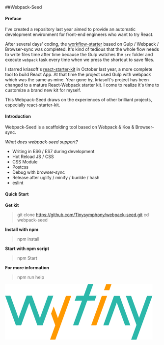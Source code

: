 ##Webpack-Seed

#### Preface

I've created a repository last year aimed to provide an automatic development environment for front-end engineers who want to try React.

After several days' coding, the [workflow-starter](https://github.com/Tinysymphony/workflow-starter) based on Gulp / Webpack / Browser-sync was completed. It's kind of tedious that the whole flow needs to write files time after time because the Gulp watches the `src` folder and execute `webpack` task every time when we press the shortcut to save files.

I starred kriasoft's [react-starter-kit](https://github.com/kriasoft/react-starter-kit) in October last year, a more complete tool to build React App. At that time the project used Gulp with webpack which was the same as mine. Year gone by, kriasoft's project has been changed to a mature React-Webpack starter kit. I come to realize it's time to customize a brand new kit for myself.

This Webpack-Seed draws on the experiences of other brilliant projects, especially react-starter-kit.

#### Introduction

Webpack-Seed is a scaffolding tool based on Webpack & Koa & Browser-sync.

*What does webpack-seed support?*

* Writing in ES6 / ES7 during development
* Hot Reload JS / CSS
* CSS Module
* Postcss
* Debug with browser-sync
* Release after uglify / minify / bunlde / hash
* eslint

#### Quick Start

**Get kit**

> git clone https://github.com/Tinysymphony/webpack-seed.git
> cd webpack-seed

**Install with npm**

> npm install

**Start with npm script**

> npm Start

**For more information**

> npm run help


![](https://github.com/Tinysymphony/webpack-seed/raw/master/wytiny.svg)

<?xml version="1.0" encoding="utf-8"?>
<!-- Generator: Adobe Illustrator 19.0.0, SVG Export Plug-In . SVG Version: 6.00 Build 0)  -->
<svg version="1.1" id="图层_2" xmlns="http://www.w3.org/2000/svg" xmlns:xlink="http://www.w3.org/1999/xlink" x="0px" y="0px"
	 viewBox="0 0 239.9 90.4" style="enable-background:new 0 0 239.9 90.4;" xml:space="preserve">
<style type="text/css">
	.st0{fill:#2BB8AA;}
	.st1{fill:#FF9900;}
</style>
<g id="XMLID_5_">
	<g id="XMLID_6_">
		<g id="XMLID_149_">
			<path id="XMLID_2_" class="st0" d="M8.5,18.9l17.5,48.2l-8.5,0L0,18.9c0,0,0.1,0,0.1,0L8.5,18.9z"/>
		</g>
		<g id="XMLID_162_">
		</g>
	</g>
</g>
<g id="XMLID_12_">
	<g id="XMLID_13_">
		<g id="XMLID_140_">
			<polygon id="XMLID_136_" class="st0" points="43.5,18.9 26,67.1 17.5,67.1 35,18.9 			"/>
		</g>
		<g id="XMLID_141_">
		</g>
	</g>
</g>
<g id="XMLID_28_">
	<g id="XMLID_29_">
		<g id="XMLID_125_">
			<polygon id="XMLID_139_" class="st0" points="43.5,18.9 61,67.1 52.5,67.1 35,18.9 			"/>
		</g>
		<g id="XMLID_132_">
		</g>
	</g>
</g>
<g id="XMLID_20_">
	<g id="XMLID_21_">
		<g id="XMLID_112_">
			<polygon id="XMLID_123_" class="st0" points="78.5,18.9 61,67.1 52.4,67.1 69.9,18.9 			"/>
		</g>
		<g id="XMLID_114_">
		</g>
	</g>
</g>
<g id="XMLID_36_">
	<g id="XMLID_37_">
		<g id="XMLID_99_">
			<polygon id="XMLID_107_" class="st1" points="79.1,36.5 89.3,64.5 81.7,67.3 74.8,48.2 			"/>
		</g>
		<g id="XMLID_106_">
		</g>
	</g>
</g>
<g id="XMLID_44_">
	<g id="XMLID_45_">
		<g id="XMLID_90_">
			<polygon id="XMLID_98_" class="st1" points="107.7,19 81.8,90.3 73.2,90.3 99.2,19 			"/>
		</g>
		<g id="XMLID_91_">
		</g>
	</g>
</g>
<g id="XMLID_53_">
	<g id="XMLID_54_">
		<g id="XMLID_76_">
			<polygon id="XMLID_83_" class="st0" points="148.8,18.9 116.3,18.9 113.4,27 145.9,26.9 			"/>
		</g>
		<g id="XMLID_82_">
		</g>
	</g>
</g>
<g id="XMLID_61_">
	<g id="XMLID_62_">
		<g id="XMLID_67_">
			<polygon class="st0" points="143.6,0 119.1,67.2 110.6,67.2 135,0 			"/>
		</g>
		<g id="XMLID_74_">
		</g>
	</g>
</g>
<g id="XMLID_69_">
	<g id="XMLID_70_">
		<g id="XMLID_58_">
			<polygon id="XMLID_66_" class="st1" points="166.2,19 148.6,67.2 140.1,67.2 157.6,19 			"/>
		</g>
		<g id="XMLID_59_">
		</g>
	</g>
</g>
<g id="XMLID_77_">
	<g id="XMLID_78_">
		<g id="XMLID_49_">
			<polygon id="XMLID_41_" class="st0" points="185.6,19.9 168.4,67.2 159.9,67.2 177.4,19 183.2,19 			"/>
		</g>
		<g id="XMLID_50_">
		</g>
	</g>
</g>
<g id="XMLID_85_">
	<g id="XMLID_86_">
		<g id="XMLID_33_">
			<polygon class="st0" points="186.4,19 203.9,67.2 195.4,67.2 177.8,19 			"/>
		</g>
		<g id="XMLID_34_">
		</g>
	</g>
</g>
<g id="XMLID_93_">
	<g id="XMLID_94_">
		<g id="XMLID_23_">
			<polygon id="XMLID_26_" class="st0" points="205.1,19 222.4,66.4 214.9,69.1 196.6,19 			"/>
		</g>
		<g id="XMLID_25_">
		</g>
	</g>
</g>
<g id="XMLID_101_">
	<g id="XMLID_102_">
		<g id="XMLID_10_">
			<polygon id="XMLID_18_" class="st0" points="239.9,19 213.9,90.4 205.3,90.4 231.3,19 			"/>
		</g>
		<g id="XMLID_17_">
		</g>
	</g>
</g>
<g id="XMLID_1_">
	<g id="XMLID_3_">
		<g id="XMLID_9_">
			<polygon class="st1" points="173.2,0.1 169.6,10.2 161,10.1 164.7,0.1 			"/>
		</g>
		<g id="XMLID_122_">
		</g>
	</g>
</g>
</svg>
